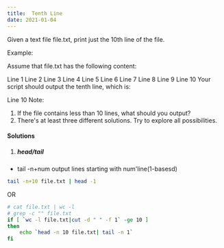 ```yaml
---
title:  Tenth Line
date: 2021-01-04
---
```

Given a text file file.txt, print just the 10th line of the file.

Example:

Assume that file.txt has the following content:

Line 1
Line 2
Line 3
Line 4
Line 5
Line 6
Line 7
Line 8
Line 9
Line 10
Your script should output the tenth line, which is:

Line 10
Note:
1. If the file contains less than 10 lines, what should you output?
2. There's at least three different solutions. Try to explore all possibilities.

#### Solutions

1. ##### head/tail

- tail -n+num output lines starting with num'line(1-basesd)

```bash
tail -n+10 file.txt | head -1
```

OR

```bash
# cat file.txt | wc -l
# grep -c "" file.txt
if [ `wc -l file.txt|cut -d " " -f 1` -ge 10 ]
then
    echo `head -n 10 file.txt| tail -n 1`
fi
```